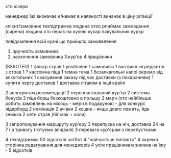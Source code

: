 хто юзери

менеджер їжі
визначає є/немає в наявності
виначає в ціну
pr/акції

клієнт/замовник
техпідтримка
людина хтоо рпиймає замовдення (сирена)
людина хто перає на кухню
кухар
пакувальник
курєр

повідомлення всій кузні що прийшло замоввлення
1. зручність замовника
2. заохочення замовника
3.кур'єр
4.працівники

(SSROTED)
1 фільтр страв
1 улюблене
1 самовивіз
1 вкл викл інгредієнтів з страв
1 ? кастомна піца
1 темна тема
1 безалкагольні напої окремо від алкогольних
1 скасування заказу під час доставки (з покаранням)
1 купити чергу достаков
1 доставка літаком в інші країні

2 аллгоритьм рекомендації
2 персоналізований кур'єр
2 система бонусів
2 піца борщ безкоштовно в польшу
2 мерч (хто найбільше робить замовлень на місяць - мерч в подарунок) - для конкурс лідерборд
2 номінація 
2 ачівки
2 кошик - якщо довго лежить, йде знижка
2 сети страв )біг мак + коли)

3 запропонування маршруту кур'єру
3 перепуска на ніч, доставка 24 на 7 і в тривогу (готуємо впідвалі)
3 перевага кур'єрам з перепустками

4 техпідтримка 50 відсотків чатбот
4 "найчастіше питають"
4 окрема сторінка редагування для менеджерів
4 усім працівникам знижка на їжу - 5 відсотків

 
